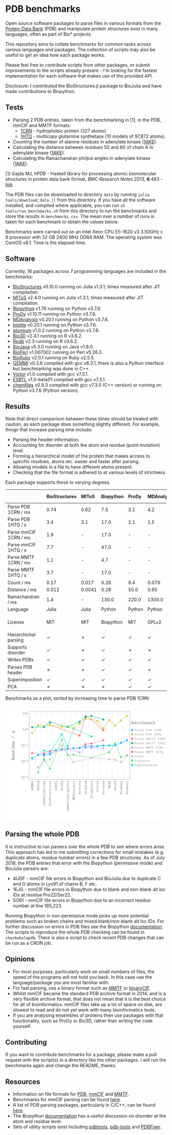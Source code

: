 # PDB benchmarks

Open source software packages to parse files in various formats from the [Protein Data Bank](http://www.rcsb.org/pdb/home/home.do) (PDB) and manipulate protein structures exist in many languages, often as part of Bio* projects.

This repository aims to collate benchmarks for common tasks across various languages and packages. The collection of scripts may also be useful to get an idea how each package works.

Please feel free to contribute scripts from other packages, or submit improvements to the scripts already present - I'm looking for the fastest implementation for each software that makes use of the provided API.

Disclosure: I contributed the BioStructures.jl package to BioJulia and have made contributions to Biopython.

## Tests

* Parsing 2 PDB entries, taken from the benchmarking in [1], in the PDB, mmCIF and MMTF formats:
  * [1CRN](http://www.rcsb.org/pdb/explore/explore.do?structureId=1crn) - hydrophobic protein (327 atoms).
  * [1HTQ](http://www.rcsb.org/pdb/explore/explore.do?structureId=1htq) - multicopy glutamine synthetase (10 models of 97,872 atoms).
* Counting the number of alanine residues in adenylate kinase ([1AKE](http://www.rcsb.org/pdb/explore/explore.do?structureId=1ake)).
* Calculating the distance between residues 50 and 60 of chain A in adenylate kinase ([1AKE](http://www.rcsb.org/pdb/explore/explore.do?structureId=1ake)).
* Calculating the Ramachandran phi/psi angles in adenylate kinase ([1AKE](http://www.rcsb.org/pdb/explore/explore.do?structureId=1ake)).

[1] Gajda MJ, hPDB - Haskell library for processing atomic biomolecular structures in protein data bank format, *BMC Research Notes* 2013, **6**:483 - [link](http://bmcresnotes.biomedcentral.com/articles/10.1186/1756-0500-6-483)

The PDB files can be downloaded to directory `data` by running `julia tools/download_data.jl` from this directory. If you have all the software installed, and compiled where applicable, you can run `sh tools/run_benchmarks.sh` from this directory to run the benchmarks and store the results in `benchmarks.csv`. The mean over a number of runs is taken for each benchmark to obtain the values below.

Benchmarks were carried out on an Intel Xeon CPU E5-1620 v3 3.50GHz x 8 processor with 32 GB 2400 MHz DDR4 RAM. The operating system was CentOS v8.1. Time is the elapsed time.

## Software

Currently, 16 packages across 7 programming languages are included in the benchmarks:
* [BioStructures](https://github.com/BioJulia/BioStructures.jl) v0.10.0 running on Julia v1.3.1; times measured after JIT compilation.
* [MIToS](https://github.com/diegozea/MIToS.jl) v2.4.0 running on Julia v1.3.1; times measured after JIT compilation.
* [Biopython](http://biopython.org/wiki/Biopython) v1.76 running on Python v3.7.6.
* [ProDy](http://prody.csb.pitt.edu) v1.10.11 running on Python v3.7.6.
* [MDAnalysis](http://www.mdanalysis.org) v0.20.1 running on Python v3.7.6.
* [biotite](https://www.biotite-python.org) v0.20.1 running on Python v3.7.6.
* [atomium](https://github.com/samirelanduk/atomium) v1.0.2 running on Python v3.7.6.
* [Bio3D](http://thegrantlab.org/bio3d/index.php) v2.4.1 running on R v3.6.2.
* [Rpdb](https://cran.r-project.org/web/packages/Rpdb/index.html) v2.3 running on R v3.6.2.
* [BioJava](https://biojava.org) v5.3.0 running on Java v1.8.0.
* [BioPerl](http://bioperl.org/index.html) v1.007002 running on Perl v5.26.3.
* [BioRuby](http://bioruby.org) v2.0.1 running on Ruby v2.5.5.
* [GEMMI](https://gemmi.readthedocs.io/en/latest/index.html) v0.3.6 compiled with gcc v8.3.1; there is also a Python interface but benchmarking was done in C++.
* [Victor](http://protein.bio.unipd.it/victor/index.php/Main_Page) v1.0 compiled with gcc v7.3.1.
* [ESBTL](http://esbtl.sourceforge.net/index.html) v1.0-beta01 compiled with gcc v7.3.1.
* [chemfiles](https://chemfiles.org) v0.9.3 compiled with gcc v7.3.0 (C++ version) or running on Python v3.7.6 (Python version).

## Results

Note that direct comparison between these times should be treated with caution, as each package does something slightly different. For example, things that increase parsing time include:

* Parsing the header information.
* Accounting for disorder at both the atom and residue (point mutation) level.
* Forming a heirarchical model of the protein that makes access to specific residues, atoms etc. easier and faster after parsing.
* Allowing models in a file to have different atoms present.
* Checking that the file format is adhered to at various levels of strictness.

Each package supports these to varying degrees.

|                       | BioStructures    | MIToS            | Biopython        | ProDy            | MDAnalysis       | biotite          | atomium          | Bio3D            | Rpdb             | BioJava          | BioPerl          | BioRuby          | GEMMI            | Victor           | ESBTL            | chemfiles-python | chemfiles-cxx    |
| :-------------------- | :--------------- | :--------------- | :--------------- | :--------------- | :--------------- | :--------------- | :--------------- | :--------------- | :--------------- | :--------------- | :--------------- | :--------------- | :--------------- | :--------------- | :--------------- | :--------------- | :--------------- |
| Parse PDB 1CRN / ms   | 0.74             | 0.62             | 7.5              | 3.1              | 4.2              | 4.5              | 7.0              | 9.7              | 9.6              | 9.4              | 42.0             | 21.0             | 0.23             | 7.7              | 2.4              | 3.6              | 0.7              |
| Parse PDB 1HTQ / s    | 3.4              | 3.1              | 17.0             | 2.1              | 1.5              | 4.8              | 21.0             | 2.9              | 14.0             | 1.3              | 49.0             | 13.0             | 0.34             | 11.0             | -                | -                | -                |
| Parse mmCIF 1CRN / ms | 1.9              | -                | 17.0             | -                | -                | 4.8              | 14.0             | -                | -                | 44.0             | -                | -                | 1.1              | -                | -                | 3.8              | 1.0              |
| Parse mmCIF 1HTQ / s  | 7.7              | -                | 47.0             | -                | -                | 9.0              | 37.0             | -                | -                | 17.0             | -                | -                | 1.8              | -                | -                | 2.0              | 2.0              |
| Parse MMTF 1CRN / ms  | 1.1              | -                | 4.7              | -                | -                | 1.3              | 4.7              | -                | -                | 4.0              | -                | -                | -                | -                | -                | 3.2              | 0.46             |
| Parse MMTF 1HTQ / s   | 3.7              | -                | 17.0             | -                | -                | 0.17             | 44.0             | -                | -                | 0.79             | -                | -                | -                | -                | -                | -                | -                |
| Count / ms            | 0.17             | 0.017            | 0.26             | 9.4              | 0.076            | -                | -                | 0.16             | 0.18             | -                | 0.47             | 0.079            | -                | -                | -                | 0.75             | 0.11             |
| Distance / ms         | 0.012            | 0.0041           | 0.28             | 50.0             | 0.65             | -                | -                | 19.0             | 1.3              | -                | 0.56             | 0.33             | -                | -                | -                | 0.56             | 0.19             |
| Ramachandran / ms     | 1.4              | -                | 130.0            | 220.0            | 1300.0           | -                | -                | -                | -                | -                | -                | -                | -                | -                | -                | 7.6              | 2.2              |
| Language              | Julia            | Julia            | Python           | Python           | Python           | Python           | Python           | R                | R                | Java             | Perl             | Ruby             | C++/Python       | C++              | C++              | Python           | C++              |
| License               | MIT              | MIT              | Biopython        | MIT              | GPLv2            | BSD 3-Clause     | MIT              | GPLv2            | GPLv2/GPLv3      | LGPLv2.1         | GPL/Artistic     | Ruby             | MPLv2/LGPLv3     | GPLv3            | GPLv3            | BSD 3-Clause     | BSD 3-Clause     |
| Hierarchichal parsing | ✓                | ✗                | ✓                | ✓                | ✓                | ✗                | ✓                | ✗                | ✗                | ✓                | ✓                | ✓                | ✓                | ✓                | ✓                | ✗                | ✗                |
| Supports disorder     | ✓                | ✗                | ✓                | ✗                | ✗                | ✗                | ✗                | ✗                | ✗                | ✗                | ✗                | ✗                | ✓                | ✗                | ✓                | ✗                | ✗                |
| Writes PDBs           | ✓                | ✓                | ✓                | ✓                | ✓                | ✓                | ✓                | ✓                | ✓                | ✓                | ✓                | ✗                | ✓                | ✓                | ✓                | ✓                | ✓                |
| Parses PDB header     | ✗                | ✗                | ✓                | ✓                | ✗                | ✗                | ✓                | ✓                | ✓                | ✓                | ✗                | ✓                | ✓                | ✓                | ✗                | ✗                | ✗                |
| Superimposition       | ✓                | ✓                | ✓                | ✓                | ✓                | ✓                | ✗                | ✓                | ✗                | ✓                | ✗                | ✗                | ✗                | ✗                | ✗                | ✗                | ✗                |
| PCA                   | ✗                | ✗                | ✗                | ✓                | ✓                | ✗                | ✗                | ✓                | ✗                | ✗                | ✗                | ✗                | ✗                | ✗                | ✗                | ✗                | ✗                |

Benchmarks as a plot, sorted by increasing time to parse PDB 1CRN:

![benchmarks](plot/plot.png "benchmarks")

## Parsing the whole PDB

It is instructive to run parsers over the whole PDB to see where errors arise. This approach has led to me submitting corrections for small mistakes (e.g. duplicate atoms, residue number errors) in a few PDB structures. As of July 2018, the PDB entries that error with the Biopython (permissive mode) and BioJulia parsers are:
* 4UDF - mmCIF file errors in Biopython and BioJulia due to duplicate C and O atoms in Lys91 of chains B, F etc.
* 1EJG - mmCIF file errors in Biopython due to blank and non-blank alt loc IDs at residue Pro22/Ser22.
* 5O61 - mmCIF file errors in Biopython due to an incorrect residue number at line 165,223.

Running Biopython in non-permissive mode picks up more potential problems such as broken chains and mixed blank/non-blank alt loc IDs. For further discussion on errors in PDB files see the Biopython [documentation](http://biopython.org/DIST/docs/tutorial/Tutorial.pdf). The scripts to reproduce the whole PDB checking can be found in `checkwholepdb`. There is also a script to check recent PDB changes that can be run as a CRON job.

## Opinions

* For most purposes, particularly work on small numbers of files, the speed of the programs will not hold you back. In this case use the language/package you are most familiar with.
* For fast parsing, use a binary format such as [MMTF](http://mmtf.rcsb.org) or [binaryCIF](https://github.com/dsehnal/BinaryCIF).
* Whilst mmCIF became the standard PDB archive format in 2014, and is a very flexible archive format, that does not mean that it is the best choice for all of bioinformatics. mmCIF files take up a lot of space on disk, are slowest to read and do not yet work with many bioinformatics tools.
* If you are analysing ensembles of proteins then use packages with that functionality, such as ProDy or Bio3D, rather than writing the code yourself.

## Contributing

If you want to contribute benchmarks for a package, please make a pull request with the script(s) in a directory like the other packages. I will run the benchmarks again and change the README, thanks.

## Resources

* Information on file formats for [PDB](http://www.wwpdb.org/documentation/file-format), [mmCIF](http://mmcif.wwpdb.org) and [MMTF](https://github.com/rcsb/mmtf).
* Benchmarks for mmCIF parsing can be found [here](https://github.com/project-gemmi/mmcif-benchmark).
* A list of PDB parsing packages, particularly in C/C++, can be found [here](http://bioinf.org.uk/software/bioplib/libraries).
* The Biopython [documentation](http://biopython.org/DIST/docs/tutorial/Tutorial.pdf) has a useful discussion on disorder at the atom and residue level.
* Sets of utility scripts exist including [pdbtools](https://github.com/harmslab/pdbtools), [pdb-tools](https://github.com/JoaoRodrigues/pdb-tools) and [PDBFixer](https://github.com/pandegroup/pdbfixer).
